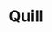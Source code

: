---
title: 'Quill'
description: "Application that can chat with PDF files"
image: "/images/projects/quill.png"
tag: ["All", "Web"]
gitUrl: "/"
previewUrl: "https://quill-snowy-six.vercel.app/"
---